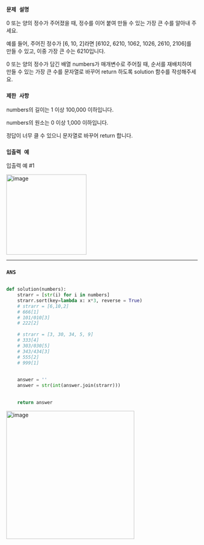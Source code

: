 ### `문제 설명`

0 또는 양의 정수가 주어졌을 때, 정수를 이어 붙여 만들 수 있는 가장 큰 수를 알아내 주세요.

예를 들어, 주어진 정수가 [6, 10, 2]라면 [6102, 6210, 1062, 1026, 2610, 2106]를 만들 수 있고, 이중 가장 큰 수는 6210입니다.

0 또는 양의 정수가 담긴 배열 numbers가 매개변수로 주어질 때, 순서를 재배치하여 만들 수 있는 가장 큰 수를 문자열로 바꾸어 return 하도록 solution 함수를 작성해주세요.

### `제한 사항`

numbers의 길이는 1 이상 100,000 이하입니다.

numbers의 원소는 0 이상 1,000 이하입니다.

정답이 너무 클 수 있으니 문자열로 바꾸어 return 합니다.

### `입출력 예`

입출력 예 #1

<img width="211" alt="image" src="https://user-images.githubusercontent.com/84978165/230774947-fa437d7b-5401-47e2-a994-09a368c9d64c.png">


----

### `ANS`

```python

def solution(numbers):
    strarr = [str(i) for i in numbers]
    strarr.sort(key=lambda x: x*3, reverse = True)
    # strarr = [6,10,2]
    # 666[1]
    # 101/010[3]
    # 222[2]
    
    # strarr = [3, 30, 34, 5, 9]
    # 333[4]
    # 303/030[5]
    # 343/434[3]
    # 555[2]
    # 999[1]
    
    
    answer = ''
    answer = str(int(answer.join(strarr)))
    
    
    return answer

```


<img width="337" alt="image" src="https://user-images.githubusercontent.com/84978165/230775068-c482efdd-0788-4252-aec0-bf133a54c119.png">

